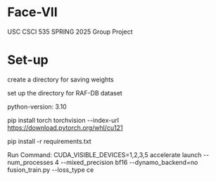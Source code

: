 # Face-VII
USC CSCI 535 SPRING 2025 Group Project


# Set-up
create a directory for saving weights

set up the directory for RAF-DB dataset

python-version: 3.10

pip install torch torchvision --index-url https://download.pytorch.org/whl/cu121

pip install -r requirements.txt

Run Command:
CUDA_VISIBLE_DEVICES=1,2,3,5 accelerate launch --num_processes 4 --mixed_precision bf16 --dynamo_backend=no fusion_train.py --loss_type ce
